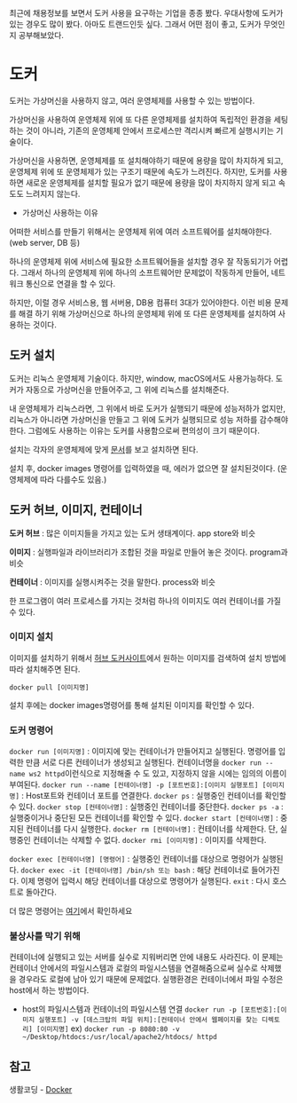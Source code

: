 최근에 채용정보를 보면서 도커 사용을 요구하는 기업을 종종 봤다. 우대사항에 도커가 있는 경우도 많이 봤다. 아마도 트랜드인듯 싶다. 그래서 어떤 점이 좋고, 도커가 무엇인지 공부해보았다.

# 도커

도커는 가상머신을 사용하지 않고, 여러 운영체제를 사용할 수 있는 방법이다.

가상머신을 사용하여 운영체제 위에 또 다른 운영체제를 설치하여 독립적인 환경을 세팅하는 것이 아니라, 기존의 운영체제 안에서 프로세스만 격리시켜 빠르게 실행시키는 기술이다.

가상머신을 사용하면, 운영체제를 또 설치해야하기 때문에 용량을 많이 차지하게 되고, 운영체제 위에 또 운영체제가 있는 구조기 때문에 속도가 느려진다. 하지만, 도커를 사용하면 새로운 운영체제를 설치할 필요가 없기 때문에 용량을 많이 차지하지 않게 되고 속도도 느려지지 않는다.

- 가상머신 사용하는 이유

어떠한 서비스를 만들기 위해서는 운영체제 위에 여러 소프트웨어를 설치해야한다.(web server, DB 등)

하나의 운영체제 위에 서비스에 필요한 소프트웨어들을 설치할 경우 잘 작동되기가 어렵다. 그래서 하나의 운영체제 위에 하나의 소프트웨어만 문제없이 작동하게 만들어, 네트워크 통신으로 연결을 할 수 있다.

하지만, 이럴 경우 서비스용, 웹 서버용, DB용 컴퓨터 3대가 있어야한다. 이런 비용 문제를 해결 하기 위해 가상머신으로 하나의 운영체제 위에 또 다른 운영체제를 설치하여 사용하는 것이다.

## 도커 설치

도커는 리눅스 운영체제 기술이다. 하지만, window, macOS에서도 사용가능하다. 도커가 자동으로 가상머신을 만들어주고, 그 위에 리눅스를 설치해준다.

내 운영체제가 리눅스라면, 그 위에서 바로 도커가 실행되기 때문에 성능저하가 없지만, 리눅스가 아니라면 가상머신을 만들고 그 위에 도커가 실행되므로 성능 저하를 감수해야한다. 그럼에도 사용하는 이유는 도커를 사용함으로써 편의성이 크기 때문이다.

설치는 각자의 운영체제에 맞게 [문서](https://docs.docker.com/get-docker/)를 보고 설치하면 된다.

설치 후, docker images 명령어를 입력하였을 때, 에러가 없으면 잘 설치된것이다. (운영체제에 따라 다를수도 있음.)

## 도커 허브, 이미지, 컨테이너

**도커 허브** : 많은 이미지들을 가지고 있는 도커 생태계이다. app store와 비슷

**이미지** : 실행파일과 라이브러리가 조합된 것을 파일로 만들어 놓은 것이다. program과 비슷

**컨테이너** : 이미지를 실행시켜주는 것을 말한다. process와 비슷

한 프로그램이 여러 프로세스를 가지는 것처럼 하나의 이미지도 여러 컨테이너를 가질 수 있다.

### 이미지 설치

이미지를 설치하기 위해서 [허브 도커사이트](https://hub.docker.com/search?type=image)에서 원하는 이미지를 검색하여 설치 방법에 따라 설치해주면 된다.

`docker pull [이미지명]`

설치 후에는 docker images명령어를 통해 설치된 이미지를 확인할 수 있다.

### 도커 명령어

`docker run [이미지명]` : 이미지에 맞는 컨테이너가 만들어지고 실행된다. 명령어를 입력한 만큼 서로 다른 컨테이너가 생성되고 실행된다. 컨테이너명을 `docker run --name ws2 httpd`이런식으로 지정해줄 수 도 있고, 지정하지 않을 시에는 임의의 이름이 부여된다.
`docker run --name [컨테이너명] -p [포트번호]:[이미지 실행포트] [이미지명]` : Host포트와 컨테이너 포트를 연결한다.
`docker ps` : 실행중인 컨테이너를 확인할 수 있다.
`docker stop [컨테이너명]` : 실행중인 컨테이너를 중단한다.
`docker ps -a` : 실행중이거나 중단된 모든 컨테이너를 확인할 수 있다.
`docker start [컨테이너명]` : 중지된 컨테이너를 다시 실행한다.
`docker rm [컨테이너명]` : 컨테이너를 삭제한다. 단, 실행중인 컨테이너는 삭제할 수 없다.
`docker rmi [이미지명]` : 이미지를 삭제한다.

`docker exec [컨테이너명] [명령어]` : 실행중인 컨테이너를 대상으로 명령어가 실행된다.
`docker exec -it [컨테이너명] /bin/sh 또는 bash` : 해당 컨테이너로 들어가진다. 이제 명령어 입력시 해당 컨테이너를 대상으로 명령어가 실행된다.
`exit` : 다시 호스트로 돌아간다.

더 많은 명령어는 [여기](https://docs.docker.com/engine/reference/commandline/run/)에서 확인하세요

### 불상사를 막기 위해

컨테이너에 실행되고 있는 서버를 실수로 지워버리면 안에 내용도 사라진다. 이 문제는 컨테이너 안에서의 파일시스템과 로컬의 파일시스템을 연결해줌으로써 실수로 삭제했을 경우라도 로컬에 남아 있기 때문에 문제없다. 실행환경은 컨테이너에서 파일 수정은 host에서 하는 방법이다.

- host의 파일시스템과 컨테이너의 파일시스템 연결
  `docker run -p [포트번호]:[이미지 실행포트] -v [데스크탑의 파일 위치]:[컨테이너 안에서 웹페이지를 찾는 디렉토리] [이미지명]`
  ex) `docker run -p 8080:80 -v ~/Desktop/htdocs:/usr/local/apache2/htdocs/ httpd`

## 참고

생활코딩 - [Docker](https://youtu.be/Ps8HDIAyPD0)
